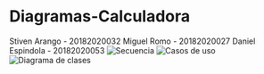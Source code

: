 # Diagramas-Calculadora


Stiven Arango - 20182020032
Miguel Romo - 20182020027
Daniel Espindola - 20182020053
![Secuencia](https://user-images.githubusercontent.com/49137539/143801046-8b97c58f-e107-4d82-8f45-3b61b1d816ef.jpeg)
![Casos de uso](https://user-images.githubusercontent.com/49137539/143801051-fb45e258-3be7-4155-b695-25590bd6563f.jpeg)
![Diagrama de clases](https://user-images.githubusercontent.com/49137539/143801053-70437167-89a2-42e7-b82b-df5a40e03fdc.jpg)
